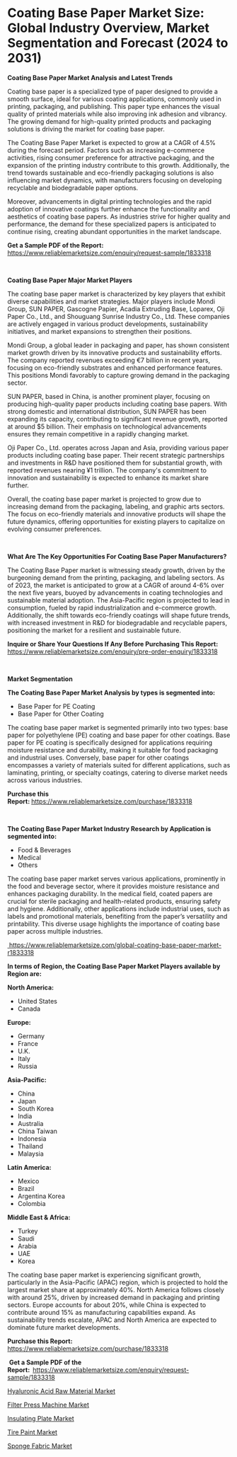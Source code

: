 <p><h1>Coating Base Paper Market Size: Global Industry Overview, Market Segmentation and Forecast (2024 to 2031)</h1></p><p><strong>Coating Base Paper Market Analysis and Latest Trends</strong></p>
<p><p>Coating base paper is a specialized type of paper designed to provide a smooth surface, ideal for various coating applications, commonly used in printing, packaging, and publishing. This paper type enhances the visual quality of printed materials while also improving ink adhesion and vibrancy. The growing demand for high-quality printed products and packaging solutions is driving the market for coating base paper. </p><p>The Coating Base Paper Market is expected to grow at a CAGR of 4.5% during the forecast period. Factors such as increasing e-commerce activities, rising consumer preference for attractive packaging, and the expansion of the printing industry contribute to this growth. Additionally, the trend towards sustainable and eco-friendly packaging solutions is also influencing market dynamics, with manufacturers focusing on developing recyclable and biodegradable paper options. </p><p>Moreover, advancements in digital printing technologies and the rapid adoption of innovative coatings further enhance the functionality and aesthetics of coating base papers. As industries strive for higher quality and performance, the demand for these specialized papers is anticipated to continue rising, creating abundant opportunities in the market landscape.</p></p>
<p><strong>Get a Sample PDF of the Report:&nbsp;</strong> <a href="https://www.reliablemarketsize.com/enquiry/request-sample/1833318?utm_campaign=1518&utm_medium=2&utm_source=Github&utm_content=ia&utm_term=17102024&utm_id=coating-base-paper">https://www.reliablemarketsize.com/enquiry/request-sample/1833318</a></p>
<p>&nbsp;</p>
<p><strong>Coating Base Paper Major Market Players</strong></p>
<p><p>The coating base paper market is characterized by key players that exhibit diverse capabilities and market strategies. Major players include Mondi Group, SUN PAPER, Gascogne Papier, Acadia Extruding Base, Loparex, Oji Paper Co., Ltd., and Shouguang Sunrise Industry Co., Ltd. These companies are actively engaged in various product developments, sustainability initiatives, and market expansions to strengthen their positions.</p><p>Mondi Group, a global leader in packaging and paper, has shown consistent market growth driven by its innovative products and sustainability efforts. The company reported revenues exceeding €7 billion in recent years, focusing on eco-friendly substrates and enhanced performance features. This positions Mondi favorably to capture growing demand in the packaging sector.</p><p>SUN PAPER, based in China, is another prominent player, focusing on producing high-quality paper products including coating base papers. With strong domestic and international distribution, SUN PAPER has been expanding its capacity, contributing to significant revenue growth, reported at around $5 billion. Their emphasis on technological advancements ensures they remain competitive in a rapidly changing market.</p><p>Oji Paper Co., Ltd. operates across Japan and Asia, providing various paper products including coating base paper. Their recent strategic partnerships and investments in R&D have positioned them for substantial growth, with reported revenues nearing ¥1 trillion. The company's commitment to innovation and sustainability is expected to enhance its market share further.</p><p>Overall, the coating base paper market is projected to grow due to increasing demand from the packaging, labeling, and graphic arts sectors. The focus on eco-friendly materials and innovative products will shape the future dynamics, offering opportunities for existing players to capitalize on evolving consumer preferences.</p></p>
<p>&nbsp;</p>
<p><strong>What Are The Key Opportunities For Coating Base Paper Manufacturers?</strong></p>
<p><p>The Coating Base Paper market is witnessing steady growth, driven by the burgeoning demand from the printing, packaging, and labeling sectors. As of 2023, the market is anticipated to grow at a CAGR of around 4-6% over the next five years, buoyed by advancements in coating technologies and sustainable material adoption. The Asia-Pacific region is projected to lead in consumption, fueled by rapid industrialization and e-commerce growth. Additionally, the shift towards eco-friendly coatings will shape future trends, with increased investment in R&D for biodegradable and recyclable papers, positioning the market for a resilient and sustainable future.</p></p>
<p><strong>Inquire or Share Your Questions If Any Before Purchasing This Report:</strong> <a href="https://www.reliablemarketsize.com/enquiry/pre-order-enquiry/1833318?utm_campaign=1518&utm_medium=2&utm_source=Github&utm_content=ia&utm_term=17102024&utm_id=coating-base-paper">https://www.reliablemarketsize.com/enquiry/pre-order-enquiry/1833318</a></p>
<p>&nbsp;</p>
<p><strong>Market Segmentation</strong></p>
<p><strong>The Coating Base Paper Market Analysis by types is segmented into:</strong></p>
<p><ul><li>Base Paper for PE Coating</li><li>Base Paper for Other Coating</li></ul></p>
<p><p>The coating base paper market is segmented primarily into two types: base paper for polyethylene (PE) coating and base paper for other coatings. Base paper for PE coating is specifically designed for applications requiring moisture resistance and durability, making it suitable for food packaging and industrial uses. Conversely, base paper for other coatings encompasses a variety of materials suited for different applications, such as laminating, printing, or specialty coatings, catering to diverse market needs across various industries.</p></p>
<p><strong>Purchase this Report:&nbsp;</strong><a href="https://www.reliablemarketsize.com/purchase/1833318?utm_campaign=1518&utm_medium=2&utm_source=Github&utm_content=ia&utm_term=17102024&utm_id=coating-base-paper">https://www.reliablemarketsize.com/purchase/1833318</a></p>
<p>&nbsp;</p>
<p><strong>The Coating Base Paper Market Industry Research by Application is segmented into:</strong></p>
<p><ul><li>Food & Beverages</li><li>Medical</li><li>Others</li></ul></p>
<p><p>The coating base paper market serves various applications, prominently in the food and beverage sector, where it provides moisture resistance and enhances packaging durability. In the medical field, coated papers are crucial for sterile packaging and health-related products, ensuring safety and hygiene. Additionally, other applications include industrial uses, such as labels and promotional materials, benefiting from the paper’s versatility and printability. This diverse usage highlights the importance of coating base paper across multiple industries.</p></p>
<p><a href="https://www.reliablemarketsize.com/global-coating-base-paper-market-r1833318?utm_campaign=1518&utm_medium=2&utm_source=Github&utm_content=ia&utm_term=17102024&utm_id=coating-base-paper">&nbsp;https://www.reliablemarketsize.com/global-coating-base-paper-market-r1833318</a></p>
<p><strong>In terms of Region, the Coating Base Paper Market Players available by Region are:</strong></p>
<p>
    <p> <strong> North America: </strong>
        <ul>
            <li>United States</li>
            <li>Canada</li>
        </ul>
        </p> 
    <p> <strong> Europe: </strong>
        <ul>
            <li>Germany</li>
            <li>France</li>
            <li>U.K.</li>
            <li>Italy</li>
            <li>Russia</li>
        </ul>
        </p> 
    <p> <strong> Asia-Pacific: </strong>
        <ul>
            <li>China</li>
            <li>Japan</li>
            <li>South Korea</li>
            <li>India</li>
            <li>Australia</li>
            <li>China Taiwan</li>
            <li>Indonesia</li>
            <li>Thailand</li>
            <li>Malaysia</li>
        </ul>
        </p> 
    <p> <strong> Latin America: </strong>
        <ul>
            <li>Mexico</li>
            <li>Brazil</li>
            <li>Argentina Korea</li>
            <li>Colombia</li>
        </ul>
        </p> 
    <p> <strong> Middle East & Africa: </strong>
        <ul>
            <li>Turkey</li>
            <li>Saudi</li>
            <li>Arabia</li>
            <li>UAE</li>
            <li>Korea</li>
        </ul>
    </p>
    </p>
<p><p>The coating base paper market is experiencing significant growth, particularly in the Asia-Pacific (APAC) region, which is projected to hold the largest market share at approximately 40%. North America follows closely with around 25%, driven by increased demand in packaging and printing sectors. Europe accounts for about 20%, while China is expected to contribute around 15% as manufacturing capabilities expand. As sustainability trends escalate, APAC and North America are expected to dominate future market developments.</p></p>
<p><strong>Purchase this Report: </strong><a href="https://www.reliablemarketsize.com/purchase/1833318?utm_campaign=1518&utm_medium=2&utm_source=Github&utm_content=ia&utm_term=17102024&utm_id=coating-base-paper">https://www.reliablemarketsize.com/purchase/1833318</a></p>
<p>&nbsp;<strong>Get a Sample PDF of the Report:&nbsp;&nbsp;</strong><a href="https://www.reliablemarketsize.com/enquiry/request-sample/1833318?utm_campaign=1518&utm_medium=2&utm_source=Github&utm_content=ia&utm_term=17102024&utm_id=coating-base-paper">https://www.reliablemarketsize.com/enquiry/request-sample/1833318</a></p>
<p><strong></strong></p>
<p><p><a href="https://www.linkedin.com/pulse/hyaluronic-acid-raw-material-market-research-report-2024--bohye?utm_campaign=1518&utm_medium=2&utm_source=Github&utm_content=ia&utm_term=17102024&utm_id=coating-base-paper">Hyaluronic Acid Raw Material Market</a></p><p><a href="https://issuu.com/reportprime-2/docs/filter-press-machine-market-size-20_12ef44fff67769?utm_campaign=1518&utm_medium=2&utm_source=Github&utm_content=ia&utm_term=17102024&utm_id=coating-base-paper">Filter Press Machine Market</a></p><p><a href="https://www.linkedin.com/pulse/emerging-technologies-reshaping-insulating-plate-market-impact-wadfe?utm_campaign=1518&utm_medium=2&utm_source=Github&utm_content=ia&utm_term=17102024&utm_id=coating-base-paper">Insulating Plate Market</a></p><p><a href="https://www.linkedin.com/pulse/insights-tire-paint-industry-market-financial-status-size-nzege?utm_campaign=1518&utm_medium=2&utm_source=Github&utm_content=ia&utm_term=17102024&utm_id=coating-base-paper">Tire Paint Market</a></p><p><a href="https://www.linkedin.com/pulse/sponge-fabric-market-global-insights-regional-analysis-2024--me0ye?utm_campaign=1518&utm_medium=2&utm_source=Github&utm_content=ia&utm_term=17102024&utm_id=coating-base-paper">Sponge Fabric Market</a></p></p>